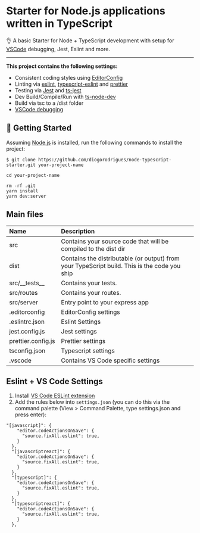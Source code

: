 # Starter for Node.js applications written in TypeScript

👌 A basic Starter for Node + TypeScript development with setup for [VSCode](https://code.visualstudio.com/) debugging, Jest, Eslint and more.

---

__This project contains the following settings:__
- Consistent coding styles using [EditorConfig](https://editorconfig.org/)
- Linting via [eslint](https://eslint.org/), [typescript-eslint](https://github.com/typescript-eslint/typescript-eslint) and [prettier](https://prettier.io/)
- Testing via [Jest](https://jestjs.io/) and [ts-jest](https://github.com/kulshekhar/ts-jest)
- Dev Build/Compile/Run with [ts-node-dev](https://github.com/whitecolor/ts-node-dev)
- Build via tsc to a /dist folder
- [VSCode debugging](https://code.visualstudio.com/docs/nodejs/nodejs-debugging)

## 🚀 Getting Started

Assuming [Node.js](https://nodejs.org/en/) is installed, run the following commands to install the project:

```
$ git clone https://github.com/diogorodrigues/node-typescript-starter.git your-project-name

cd your-project-name

rm -rf .git
yarn install
yarn dev:server
```

## Main files

|  Name | Description |
| :------------ | :------------ |
| src | Contains your source code that will be compiled to the dist dir |
| dist | Contains the distributable (or output) from your TypeScript build. This is the code you ship |
| src/\_\_tests\_\_ | Contains your tests. | 
| src/routes | Contains your routes. | 
| src/server | Entry point to your express app |
| .editorconfig | EditorConfig settings |
| .eslintrc.json | Eslint Settings | 
| jest.config.js | Jest settings | 
| prettier.config.js | Prettier settings | 
| tsconfig.json | Typescript settings | 
| .vscode | Contains VS Code specific settings |

## Eslint + VS Code Settings

1. Install [VS Code ESLint extension](https://marketplace.visualstudio.com/items?itemName=dbaeumer.vscode-eslint)
2. Add the rules below into `settings.json` (you can do this via the command palette (View > Command Palette, type settings.json and press enter):
```
"[javascript]": {
    "editor.codeActionsOnSave": {
      "source.fixAll.eslint": true,
    }
  },
  "[javascriptreact]": {
    "editor.codeActionsOnSave": {
      "source.fixAll.eslint": true,
    }
  },
  "[typescript]": {
    "editor.codeActionsOnSave": {
      "source.fixAll.eslint": true,
    }
  },
  "[typescriptreact]": {
    "editor.codeActionsOnSave": {
      "source.fixAll.eslint": true,
    }
  },
```
